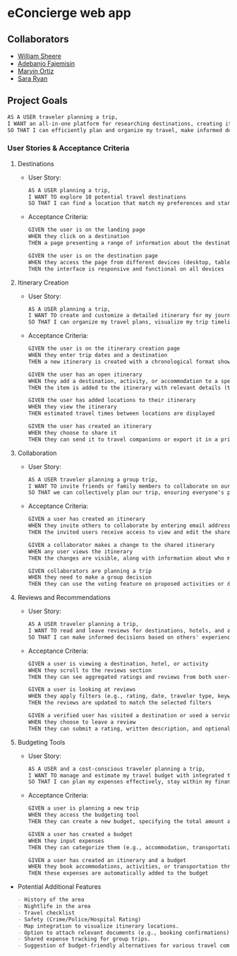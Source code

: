 # eConcierge web app

## Collaborators

- [William Sheere](https://github.com/WilliamSheere)
- [Adebanjo Fajemisin](https://github.com/AOF-O5-1)
- [Marvin Ortiz](https://github.com/ortizm13)
- [Sara Ryan](https://github.com/MadamLoki)

## Project Goals

```markdown
AS A USER traveler planning a trip,
I WANT an all-in-one platform for researching destinations, creating itineraries, collaborating with fellow travelers, managing my budget, and accessing reviews
SO THAT I can efficiently plan and organize my travel, make informed decisions, and have a stress-free, enjoyable trip.
```

### User Stories & Acceptance Criteria

1. Destinations

    - User Story:

        ```markdown
        AS A USER planning a trip,
        I WANT TO explore 10 potential travel destinations
        SO THAT I can find a location that match my preferences and start planning my journey
        ```

    - Acceptance Criteria:

        ```markdown
        GIVEN the user is on the landing page
        WHEN they click on a destination
        THEN a page presenting a range of information about the destination is shown
        
        GIVEN the user is on the destination page
        WHEN they access the page from different devices (desktop, tablet, mobile)
        THEN the interface is responsive and functional on all devices
        ```

2. Itinerary Creation

    - User Story:

        ```markdown
        AS A USER planning a trip,
        I WANT TO create and customize a detailed itinerary for my journey
        SO THAT I can organize my travel plans, visualize my trip timeline, and ensure I make the most of my time at each destination.
        ```

    - Acceptance Criteria:

        ```markdown
        GIVEN the user is on the itinerary creation page
        WHEN they enter trip dates and a destination
        THEN a new itinerary is created with a chronological format showing days and dates
        
        GIVEN the user has an open itinerary
        WHEN they add a destination, activity, or accommodation to a specific day
        THEN the item is added to the itinerary with relevant details (time, duration, location, notes)

        GIVEN the user has added locations to their itinerary
        WHEN they view the itinerary
        THEN estimated travel times between locations are displayed
        
        GIVEN the user has created an itinerary
        WHEN they choose to share it
        THEN they can send it to travel companions or export it in a printable format
        ```

3. Collaboration

    - User Story:

        ```markdown
        AS A USER traveler planning a group trip,
        I WANT TO invite friends or family members to collaborate on our travel itinerary
        SO THAT we can collectively plan our trip, ensuring everyone's preferences are considered and all trip details are easily accessible to the entire group.
        ```

    - Acceptance Criteria:

        ```markdown
        GIVEN a user has created an itinerary
        WHEN they invite others to collaborate by entering email addresses or sharing a link
        THEN the invited users receive access to view and edit the shared itinerary
        
        GIVEN a collaborator makes a change to the shared itinerary
        WHEN any user views the itinerary
        THEN the changes are visible, along with information about who made the change and when
        
        GIVEN collaborators are planning a trip
        WHEN they need to make a group decision
        THEN they can use the voting feature on proposed activities or destinations
        ```

4. Reviews and Recommendations

    - User Story:

        ```markdown
        AS A USER traveler planning a trip,
        I WANT TO read and leave reviews for destinations, hotels, and activities,
        SO THAT I can make informed decisions based on others' experiences and share my own insights to help fellow travelers.
        ```

    - Acceptance Criteria:

        ```markdown
        GIVEN a user is viewing a destination, hotel, or activity
        WHEN they scroll to the reviews section
        THEN they can see aggregated ratings and reviews from both user-generated content and external APIs
        
        GIVEN a user is looking at reviews
        WHEN they apply filters (e.g., rating, date, traveler type, keywords)
        THEN the reviews are updated to match the selected filters
        
        GIVEN a verified user has visited a destination or used a service
        WHEN they choose to leave a review
        THEN they can submit a rating, written description, and optional photos
        ```

5. Budgeting Tools

    - User Story:

        ```markdown
        AS A USER and a cost-conscious traveler planning a trip,
        I WANT TO manage and estimate my travel budget with integrated tools
        SO THAT I can plan my expenses effectively, stay within my financial limits, and make informed decisions about my travel choices.
        ```

    - Acceptance Criteria:

        ```markdown
        GIVEN a user is planning a new trip
        WHEN they access the budgeting tool
        THEN they can create a new budget, specifying the total amount and currency

        GIVEN a user has created a budget
        WHEN they input expenses
        THEN they can categorize them (e.g., accommodation, transportation, food, activities)

        GIVEN a user has created an itinerary and a budget
        WHEN they book accommodations, activities, or transportation through the app
        THEN these expenses are automatically added to the budget
        ```

- Potential Additional Features

    ```markdown
    - History of the area
    - Nightlife in the area
    - Travel checklist
    - Safety (Crime/Police/Hospital Rating)
    - Map integration to visualize itinerary locations.
    - Option to attach relevant documents (e.g., booking confirmations) to itinerary items.
    - Shared expense tracking for group trips.
    - Suggestion of budget-friendly alternatives for various travel components.
    ```
